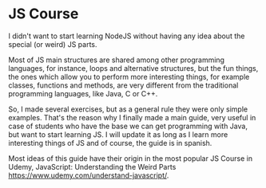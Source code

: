# JS Course

I didn't want to start learning NodeJS without having any idea about the special (or weird) JS parts.

Most of JS main structures are shared among other programming languages, for instance, loops and alternative structures, but the fun things, the ones which allow you to perform more interesting things, for example classes, functions and methods, are very different from the traditional programming languages, like Java, C or C++.

So, I made several exercises, but as a general rule they were only simple examples. That's the reason why I finally made a main guide, very useful in case of students who have the base we can get programming with Java, but want to start learning JS. I will update it as long as I learn more interesting things of JS and of course, the guide is in spanish.

Most ideas of this guide have their origin in the most popular JS Course in Udemy, JavaScript: Understanding the Weird Parts https://www.udemy.com/understand-javascript/.
